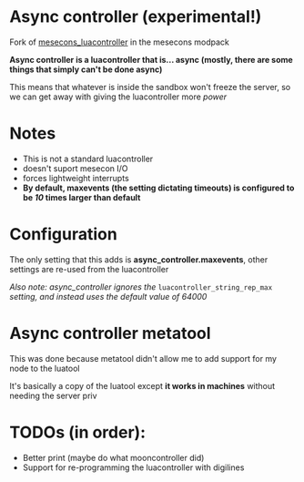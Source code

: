 # Async controller (experimental!)

Fork of [mesecons_luacontroller](https://github.com/minetest-mods/mesecons/tree/master/mesecons_luacontroller) in the mesecons modpack 

**Async controller is a luacontroller that is... async (mostly, there are some things that simply can't be done async)**

This means that whatever is inside the sandbox won't freeze the server, so we can get away with giving the luacontroller more *power*

# Notes
- This is not a standard luacontroller
- doesn't suport mesecon I/O 
- forces lightweight interrupts
- **By default, maxevents (the setting dictating timeouts) is configured to be *10* times larger than default**

# Configuration
The only setting that this adds is **async_controller.maxevents**, other settings are re-used from the luacontroller

*Also note: async_controller ignores the* `luacontroller_string_rep_max` *setting, and instead uses the default value of 64000*

# Async controller metatool

This was done because metatool didn't allow me to add support for my node to the luatool

It's basically a copy of the luatool except **it works in machines** without needing the server priv

# TODOs (in order):
- Better print (maybe do what mooncontroller did)
- Support for re-programming the luacontroller with digilines

